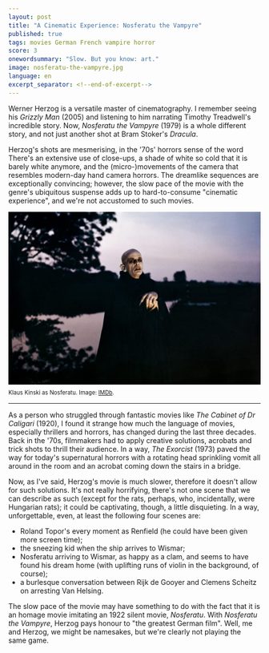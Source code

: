 ```yaml
---
layout: post
title: "A Cinematic Experience: Nosferatu the Vampyre"
published: true
tags: movies German French vampire horror
score: 3
onewordsummary: "Slow. But you know: art."
image: nosferatu-the-vampyre.jpg
language: en
excerpt_separator: <!--end-of-excerpt-->
---
```

Werner Herzog is a versatile master of cinematography. I remember seeing his *Grizzly Man* (2005) and listening to him narrating Timothy Treadwell's incredible story. Now, *Nosferatu the Vampyre* (1979) is a whole different story, and not just another shot at Bram Stoker's *Dracula*.
<!--end-of-excerpt-->

Herzog's shots are mesmerising, in the '70s' horrors sense of the word There's an extensive use of close-ups, a shade of white so cold that it is barely white anymore, and the (micro-)movements of the camera that resembles modern-day hand camera horrors. The dreamlike sequences are exceptionally convincing; however, the slow pace of the movie with the genre's ubiquitous suspense adds up to hard-to-consume "cinematic experience", and we're not accustomed to such movies.

<div><img src="/assets/nosferatu-the-vampyre.jpg"></div>

<div style="margin-block-start: 0.5em;margin-block-end: 0.5em;font-size: 80%;">Klaus Kinski as Nosferatu. Image: <a href="https://www.imdb.com/title/tt0079641/mediaviewer/rm879112448/" target="_blank">IMDb</a>.</div>

<hr>

As a person who struggled through fantastic movies like *The Cabinet of Dr Caligari* (1920), I found it strange how much the language of movies, especially thrillers and horrors, has changed during the last three decades. Back in the '70s, filmmakers had to apply creative solutions, acrobats and trick shots to thrill their audience. In a way, *The Exorcist* (1973) paved the way for today's supernatural horrors with a rotating head sprinkling vomit all around in the room and an acrobat coming down the stairs in a bridge.

Now, as I've said, Herzog's movie is much slower, therefore it doesn't allow for such solutions. It's not really horrifying, there's not one scene that we can describe as such (except for the rats, perhaps, who, incidentally, were Hungarian rats); it could be captivating, though, a little disquieting. In a way, unforgettable, even, at least the following four scenes are:

<ul>
<li>Roland Topor's every moment as Renfield (he could have been given more screen time);</li>
<li>the sneezing kid when the ship arrives to Wismar;</li>
<li>Nosferatu arriving to Wismar, as happy as a clam, and seems to have found his dream home (with uplifting runs of violin in the background, of course);</li>
<li>a burlesque conversation between Rijk de Gooyer and Clemens Scheitz on arresting Van Helsing.</li>
</ul>

The slow pace of the movie may have something to do with the fact that it is an homage movie imitating an 1922 silent movie, *Nosferatu*. With *Nosferatu the Vampyre*, Herzog pays honour to "the greatest German film". Well, me and Herzog, we might be namesakes, but we're clearly not playing the same game.